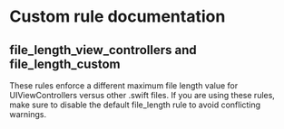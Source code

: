 # Custom rule documentation

## file_length_view_controllers and file_length_custom

These rules enforce a different maximum file length value for UIViewControllers versus other .swift files.
If you are using these rules, make sure to disable the default file_length rule to avoid conflicting warnings.

